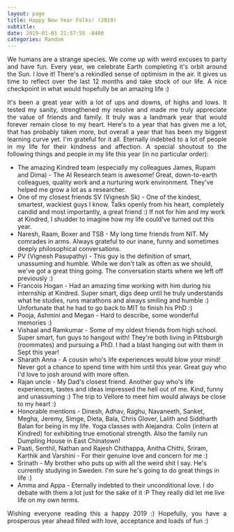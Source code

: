 ```yaml
---
layout: page
title: Happy New Year Folks! (2019)   
subtitle: 
date: 2019-01-01 21:57:55 -0400
categories: Random
---
```


<p align="justify"> We humans are a strange species. We come up with weird excuses to party and have fun. Every year, we celebrate Earth completing it's orbit around the Sun. I love it! There's a rekindled sense of optimism in the air. It gives us time to reflect over the last 12 months and take stock of our life. A nice checkpoint in what would hopefully be an amazing life :) </p>  

<p align="justify"> It's been a great year with a lot of ups and downs, of highs and lows. It tested my sanity, strengthened my resolve and made me truly appreciate the value of friends and family. It truly was a landmark year that would forever remain close to my heart. Here's to a year that has given me a lot, that has probably taken more, but overall a year that has been my biggest learning curve yet. I'm grateful for it all. Eternally indebted to a lot of people in my life for their kindness and affection. A special shoutout to the following things and people in my life this year (in no particular order): </p>

* The amazing Kindred team (especially my colleagues James, Rupam and Dima) - The AI Research team is awesome! Great, down-to-earth colleagues, quality work and a nurturing work environment. They've helped me grow a lot as a researcher. 
* One of my closest friends SV (Vignesh Sk) - One of the kindest, smartest, wackiest guys I know. Talks openly from his heart, completely candid and most importantly, a great friend :) If not for him and my work at Kindred, I shudder to imagine how my life could've turned out this year.    
* Naresh, Raam, Boxer and TSB - My long time friends from NIT. My comrades in arms. Always grateful to our inane, funny and sometimes deeply philosophical conversations.
* PV (Vignesh Pasupathy) - This guy is the definition of smart, unassuming and humble. While we don't talk as often as we should, we've got a great thing going. The conversation starts where we left off previously :) 
* Francois Hogan - Had an amazing time working with him during his internship at Kindred. Super smart, digs deep until he truly understands what he studies, runs marathons and always smiling and humble :) Unfortunate that he had to go back to MIT to finish his PhD :)
* Pooja, Ashmini and Megan - Hard to describe, some wonderful memories :)
* Vishaal and Ramkumar - Some of my oldest friends from high school. Super smart, fun guys to hangout with! They're both living in Pittsburgh (roommates) and pursuing a PhD. I had a blast hanging out with them in Sept this year!
* Sharath Anna - A cousin who's life experiences would blow your mind! Never got a chance to spend time with him until this year. Great guy who I'd love to josh around with more often.
* Rajan uncle - My Dad's closest friend. Another guy who's life experiences, tastes and ideas impressed the hell out of me. Kind, funny and unassuming :) The trip to Vellore to meet him would always be close to my heart :) 
* Honorable mentions - Dinesh, Adhav, Raghu, Navaneeth, Sanket, Megha, Jeremy, Simge, Dieta, Bala, Chris Glover, Lalith and Siddharth Balan for being in my life. Yoga classes with Alejandra. Colin (intern at Kindred) for exhibiting true emotional strength. Also the family run Dumpling House in East Chinatown!   
* Paati, Senthil, Nathan and Rajesh Chithappa, Anitha Chithi, Sriram, Karthik and Varshini - For their genuine love and concern for me :)  
* Srinath - My brother who puts up with all the weird shit I say. He's currently studying in Sweden. I'm sure he's going to do great things in life :)
* Amma and Appa - Eternally indebted to their unconditional love. I do debate with them a lot just for the sake of it :P They really did let me live life on my own terms.

<p align="justify"> Wishing everyone reading this a happy 2019 :) Hopefully, you have a prosperous year ahead filled with love, acceptance and loads of fun :) </p>